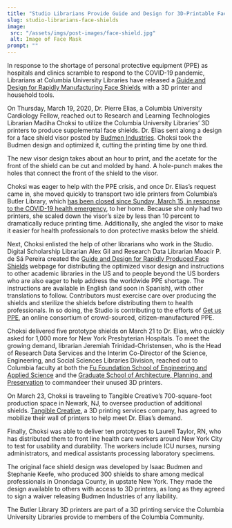 ```yaml
---
title: "Studio Librarians Provide Guide and Design for 3D-Printable Face Shields"
slug: studio-librarians-face-shields
image:
 src: "/assets/imgs/post-images/face-shield.jpg"
 alt: Image of Face Mask
prompt: ""
---
```


In response to the shortage of personal protective equipment (PPE) as
hospitals and clinics scramble to respond to the COVID-19 pandemic, Librarians
at Columbia University Libraries have released a [Guide and Design for Rapidly
Manufacturing Face Shields](/face-shield) with
a 3D printer and household tools.

On Thursday, March 19, 2020, Dr. Pierre Elias, a Columbia University
Cardiology Fellow, reached out to Research and Learning Technologies Librarian
Madiha Choksi to utilize the Columbia University Libraries’ 3D printers to
produce supplemental face shields. Dr. Elias sent along a design for a face
shield visor posted by [Budmen Industries](http://www.budmen.com). Choksi took
the Budmen design and optimized it, cutting the printing time by one third.

The new visor design takes about an hour to print, and the acetate for the
front of the shield can be cut and molded by hand. A hole-punch makes the
holes that connect the front of the shield to the visor.

Choksi was eager to help with the PPE crisis, and once Dr. Elias’s request
came in, she moved quickly to transport two idle printers from Columbia’s
Butler Library, which [has been closed since Sunday, March 15, in response to
the COVID-19 health
emergency](https://library.columbia.edu/about/news/alert.html), to her home.
Because she only had two printers, she scaled down the visor’s size by less
than 10 percent to dramatically reduce printing time. Additionally, she angled
the visor to make it easier for health professionals to don protective masks
below the shield. 

Next, Choksi enlisted the help of other librarians who work in the
Studio. Digital Scholarship Librarian Alex Gil and Research Data Librarian
Moacir P. de Sá Pereira created the [Guide and Design for Rapidly Produced
Face Shields](/face-shield) webpage for distributing the optimized visor
design and instructions to other academic libraries in the US and to people
beyond the US borders who are also eager to help address the worldwide PPE
shortage. The instructions are available in English (and soon in Spanish),
with other translations to follow. Contributors must exercise care over
producing the shields and sterilize the shields before distributing them to
health professionals. In so doing, the Studio is contributing to the efforts
of [Get us PPE](https://getusppe.org/), an online consortium of crowd-sourced,
citizen-manufactured PPE. 

Choksi delivered five prototype shields on March 21 to Dr. Elias, who quickly
asked for 1,000 more for New York Presbyterian Hospitals. To meet the growing
demand, librarian Jeremiah Trinidad-Christensen, who is the Head of Research
Data Services and the Interim Co-Director of the Science, Engineering, and
Social Sciences Libraries Division, reached out to Columbia faculty at both
the [Fu Foundation School of Engineering and Applied
Science](http://engineering.columbia.edu) and the [Graduate School of
Architecture, Planning, and Preservation](http://arch.columbia.edu) to
commandeer their unused 3D printers. 

On March 23, Choksi is traveling to Tangible Creative’s 700-square-foot
production space in Newark, NJ, to oversee production of additional shields.
[Tangible Creative](http://tangiblecreative.com), a 3D printing services
company, has agreed to mobilize their wall of printers to help meet Dr.
Elias’s demand.

Finally, Choksi was able to deliver ten prototypes to Laurell Taylor, RN,
who has distributed them to front line health care workers around New
York City to test for usability and durability. The workers include ICU
nurses, nursing administrators, and medical assistants processing laboratory
specimens.

The original face shield design was developed by Isaac Budmen and Stephanie
Keefe, who produced 300 shields to share among medical professionals in
Onondaga County, in upstate New York. They made the design available to others
with access to 3D printers, as long as they agreed to sign a waiver releasing
Budmen Industries of any liability.

The Butler Library 3D printers are part of a 3D printing service the Columbia
University Libraries provide to members of the Columbia Community.

